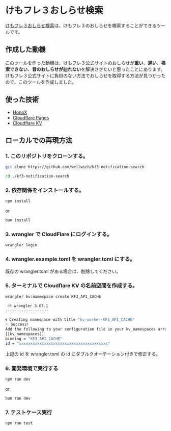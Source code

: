 # けもフレ３おしらせ検索

[けもフレ３おしらせ検索](https://kf3-notification-search.wellwich.com/)は、けもフレ３のおしらせを検索することができるツールです。

## 作成した動機

このツールを作った動機は、けもフレ３公式サイトのおしらせが**重い**、**遅い**、**検索できない**、**昔のおしらせが辿れない**を解決させたいと思ったことにあります。
けもフレ３公式サイトに負担のない方法でおしらせを取得する方法が見つかったので、このツールを作成しました。

## 使った技術

- [HonoX](https://github.com/honojs/honox)
- [Cloudflare Pages](https://pages.cloudflare.com/)
- [Cloudflare KV](https://developers.cloudflare.com/kv/)

## ローカルでの再現方法

### 1. このリポジトリをクローンする。

```bash
git clone https://github.com/wellwich/kf3-notification-search
```

```bash
cd ./kf3-notification-search
```

### 2. 依存関係をインストールする。

```bash
npm install
```

or

```bash
bun install
```

### 3. wrangler で CloudFlare にログインする。

```bash
wrangler login
```

### 4. wrangler.example.toml を wrangler.toml にする。

既存の wrangler.toml がある場合は、削除してください。


### 5. ターミナルで Cloudflare KV の名前空間を作成する。

```bash
wrangler kv:namespace create KF3_API_CACHE
```

```bash
 ⛅️ wrangler 3.67.1
-------------------

🌀 Creating namespace with title "kv-worker-KF3_API_CACHE"
✨ Success!
Add the following to your configuration file in your kv_namespaces array:
[[kv_namespaces]]
binding = "KF3_API_CACHE"
id = "xxxxxxxxxxxxxxxxxxxxxxxxxxxxxxxxxxxxxxx"
```

上記の id を wrangler.toml の id にダブルクオーテーション付きで修正する。

### 6. 開発環境で実行する

```bash
npm run dev
```

or

```bash
bun run dev
```

### 7. テストケース実行

```bash
npm run test
```
